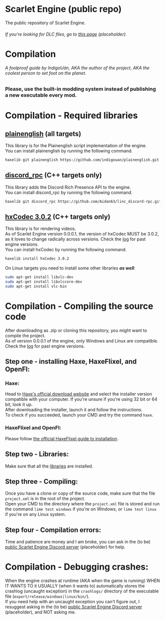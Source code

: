 # Scarlet Engine (public repo)

The public repository of Scarlet Engine.
###### If you're looking for DLC files, go to [this page](google.com) (placeholder).

# Compilation
###### A foolproof guide by îndigoUán, AKA the author of the project, AKA the coolest person to set foot on the planet.
### Please, use the built-in modding system instead of publishing a new executable every mod.

# Compilation - Required libraries

## [plainenglish](https://github.com/indigouan/plainenglish) (all targets)
This library is for the Plainenglish script implementation of the engine.  
You can install plainenglish by running the following command.
```bash
haxelib git plainenglish https://github.com/indigouan/plainenglish.git
```

## [discord_rpc](https://github.com/Aidan63/linc_discord-rpc) (C++ targets only)
This library adds the Discord Rich Presence API to the engine.  
You can install discord_rpc by running the following command.
```bash
haxelib git discord_rpc https://github.com/Aidan63/linc_discord-rpc.git
```

## [hxCodec 3.0.2](https://github.com/polybiusproxy/hxCodec) (C++ targets only)
This library is for rendering videos.  
As of Scarlet Engine version 0.0.0.1, the version of hxCodec MUST be 3.0.2, as it loves to change radically across versions. Check the [log](https://github.com/indigoUan/ScarletEngineData/blob/main/compilation-requirements-log.md) for past engine versions.  
You can install hxCodec by running the following command.
```bash
haxelib install hxCodec 3.0.2
```

On Linux targets you need to install some other libraries ***as well***:  
```bash
sudo apt-get install libvlc-dev
sudo apt-get install libvlccore-dev
sudo apt-get install vlc-bin
```

# Compilation - Compiling the source code

After downloading as .zip or cloning this repository, you might want to compile the project.  
As of version 0.0.0.1 of the engine, only Windows and Linux are compatible. Check the [log](https://github.com/indigoUan/ScarletEngineData/blob/main/compilation-requirements-log.md) for past engine versions.  

## Step one - installing Haxe, HaxeFlixel, and OpenFl:
### Haxe:  
Head to [Haxe's official download website](https://haxe.org/download) and select the installer version compatible with your computer. If you're unsure if you're using 32 bit or 64 bit, look it up.  
After downloading the installer, launch it and follow the instructions.  
To check if you succeeded, launch your CMD and try the command `haxe`.  
### HaxeFlixel and OpenFl:
Please follow [the official HaxeFlixel guide to installation](https://haxeflixel.com/documentation/install-haxeflixel/).

## Step two - Libraries:
Make sure that all the [libraries](https://github.com/indigoUan/ScarletEnginePublic/blob/main/README.md#compilation---required-libraries) are installed.

## Step three - Compiling:
Once you have a clone or copy of the source code, make sure that the file `project.xml` is in the root of the project.  
Open your CMD to the directory where the `project.xml` file is stored and run the command `lime test windows` if you're on Windows, or `lime test linux` if you're on any Linux system.  

## Step four - Compilation errors:
Time and patience are money and I am broke, you can ask in the (to be) [public Scarlet Engine Discord server](google.com) (placeholder) for help.  

# Compilation - Debugging crashes:
When the engine crashes at runtime (AKA when the game is running) WHEN IT WANTS TO it USUALLY (when it wants to) automatically stores the crashlog (uncaught exception) in the `crashlogs/` directory of the executable file (`export/release/windows|linux/bin/`).  
If you need help with an uncaught exception you can't figure out, I resuggest asking in the (to be) [public Scarlet Engine Discord server](google.com) (placeholder), and NOT asking me.  
